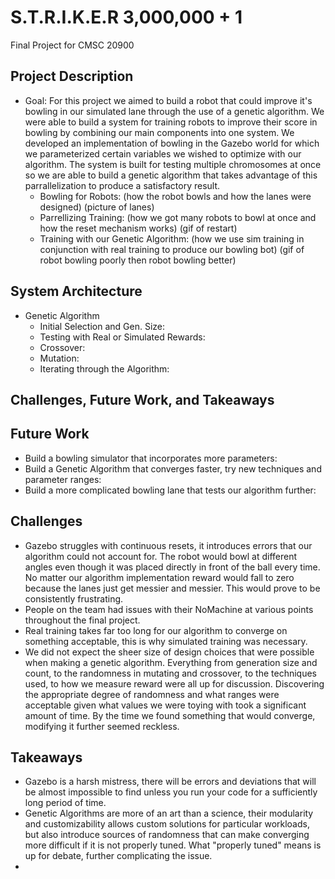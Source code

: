 # S.T.R.I.K.E.R 3,000,000 + 1
Final Project for CMSC 20900


## Project Description

* Goal: For this project we aimed to build a robot that could improve it's bowling in our simulated lane through the use of a genetic algorithm. We were able to build a system for training robots to improve their score in bowling by combining our main components into one system. We developed an implementation of bowling in the Gazebo world for which we parameterized certain variables we wished to optimize with our algorithm. The system is built for testing multiple chromosomes at once so we are able to build a genetic algorithm that takes advantage of this parrallelization to produce a satisfactory result.
  * Bowling for Robots: (how the robot bowls and how the lanes were designed) (picture of lanes)
  * Parrellizing Training: (how we got many robots to bowl at once and how the reset mechanism works) (gif of restart)
  * Training with our Genetic Algorithm: (how we use sim training in conjunction with real training to produce our bowling bot) (gif of robot bowling poorly then    robot bowling better)


## System Architecture
  * Genetic Algorithm
    * Initial Selection and Gen. Size:
    * Testing with Real or Simulated Rewards:
    * Crossover:
    * Mutation:
    * Iterating through the Algorithm:



## Challenges, Future Work, and Takeaways
  ## Future Work
   * Build a bowling simulator that incorporates more parameters:
   * Build a Genetic Algorithm that converges faster, try new techniques and parameter ranges:
   * Build a more complicated bowling lane that tests our algorithm further:

 ## Challenges
   * Gazebo struggles with continuous resets, it introduces errors that our algorithm could not account for. The robot would bowl at different angles even though it was placed directly in front of the ball every time. No matter our algorithm implementation reward would fall to zero because the lanes just get messier and messier. This would prove to be consistently frustrating.
   * People on the team had issues with their NoMachine at various points throughout the final project.
   * Real training takes far too long for our algorithm to converge on something acceptable, this is why simulated training was necessary.
   * We did not expect the sheer size of design choices that were possible when making a genetic algorithm. Everything from generation size and count, to the randomness in mutating and crossover, to the techniques used, to how we measure reward were all up for discussion. Discovering the appropriate degree of randomness and what ranges were acceptable given what values we were toying with took a significant amount of time. By the time we found something that would converge, modifying it further seemed reckless.

## Takeaways
 * Gazebo is a harsh mistress, there will be errors and deviations that will be almost impossible to find unless you run your code for a sufficiently long period of time.
 * Genetic Algorithms are more of an art than a science, their modularity and customizability allows custom solutions for particular workloads, but also introduce sources of randomness that can make converging more difficult if it is not properly tuned. What "properly tuned" means is up for debate, further complicating the issue.
 * 
